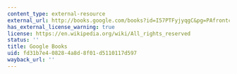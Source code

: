 ```yaml
---
content_type: external-resource
external_url: http://books.google.com/books?id=I57PTFyjyqgC&pg=PAfrontcover
has_external_license_warning: true
license: https://en.wikipedia.org/wiki/All_rights_reserved
status: ''
title: Google Books
uid: fd31b7e4-0828-4a8d-8f01-d5110117d597
wayback_url: ''
---
```

